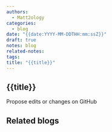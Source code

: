 ```yaml
---
authors:
  - Matt2ology
categories:
  - blog
date: "{{date:YYYY-MM-DDTHH:mm:ssZ}}"
draft: true
notes: blog
related-notes: 
tags: 
title: "{{title}}"
---
```


## {{title}}

<!-- [Propose edits or changes on GitHub]([Propose edits or changes on GitHub](https://github.com/matt2ology/tech-journal-and-blog-content/blob/main/post/) -->

Propose edits or changes on GitHub

## Related blogs

<!-- [Related blog post]({{< relref "/post/blog/path_to_file.md" >}})

-
